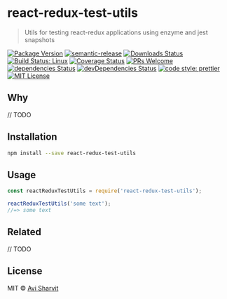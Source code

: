 # react-redux-test-utils

> Utils for testing react-redux applications using enzyme and jest snapshots

[![Package Version](https://img.shields.io/npm/v/react-redux-test-utils.svg?style=flat-square)](https://www.npmjs.com/package/react-redux-test-utils)
[![semantic-release](https://img.shields.io/badge/%20%20%F0%9F%93%A6%F0%9F%9A%80-semantic--release-e10079.svg)](https://github.com/semantic-release/semantic-release)
[![Downloads Status](https://img.shields.io/npm/dm/react-redux-test-utils.svg?style=flat-square)](https://npm-stat.com/charts.html?package=react-redux-test-utils&from=2016-04-01)
[![Build Status: Linux](https://img.shields.io/travis/sharvit/react-redux-test-utils/master.svg?style=flat-square)](https://travis-ci.org/sharvit/react-redux-test-utils)
[![Coverage Status](https://coveralls.io/repos/github/sharvit/react-redux-test-utils/badge.svg?branch=master)](https://coveralls.io/github/sharvit/react-redux-test-utils?branch=master)
[![PRs Welcome](https://img.shields.io/badge/PRs-welcome-brightgreen.svg?style=flat-square)](http://makeapullrequest.com)
[![dependencies Status](https://david-dm.org/sharvit/react-redux-test-utils/status.svg)](https://david-dm.org/sharvit/react-redux-test-utils)
[![devDependencies Status](https://david-dm.org/sharvit/react-redux-test-utils/dev-status.svg)](https://david-dm.org/sharvit/react-redux-test-utils?type=dev)
[![code style: prettier](https://img.shields.io/badge/code_style-prettier-ff69b4.svg?style=flat-square)](https://github.com/prettier/prettier)
[![MIT License](https://img.shields.io/npm/l/stack-overflow-copy-paste.svg?style=flat-square)](http://opensource.org/licenses/MIT)

## Why

// TODO

## Installation

```sh
npm install --save react-redux-test-utils
```

## Usage

```js
const reactReduxTestUtils = require('react-redux-test-utils');

reactReduxTestUtils('some text');
//=> some text
```

## Related

// TODO

## License

MIT &copy; [Avi Sharvit](https://sharvit.github.io)
